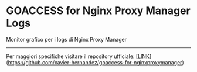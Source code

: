 # GOACCESS for Nginx Proxy Manager Logs
Monitor grafico per i logs di Nginx Proxy Manager



---
Per maggiori specifiche visitare il repository ufficiale:
[[LINK](https://github.com/xavier-hernandez/goaccess-for-nginxproxymanager)](https://github.com/xavier-hernandez/goaccess-for-nginxproxymanager)